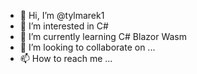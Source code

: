 - 👋 Hi, I’m @tylmarek1
- 👀 I’m interested in C#
- 🌱 I’m currently learning C# Blazor Wasm
- 💞️ I’m looking to collaborate on ...
- 📫 How to reach me ...

<!---
tylmarek1/tylmarek1 is a ✨ special ✨ repository because its `README.md` (this file) appears on your GitHub profile.
You can click the Preview link to take a look at your changes.
--->

